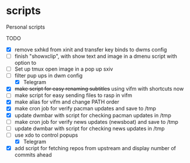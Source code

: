 # scripts
Personal scripts

TODO

- [x] remove sxhkd from xinit and transfer key binds to dwms config
- [ ] finish "showxclip", with show text and image in a dmenu script with option to
- [ ] Set up tmux
open image in a pop up sxiv
- [ ] filter pup ups in dwm config
  - [x] Telegram
- [x] ~~make script for easy renaming subtitles~~ using vifm with shortcuts now
- [ ] make script for easy sending files to rasp in vifm
- [x] make alias for vifm and change PATH order
- [x] make cron job for verify pacman updates and save to /tmp
- [x] update dwmbar with script for checking pacman updates in /tmp
- [ ] make cron job for verify news updates (newsboat) and save to /tmp
- [ ] update dwmbar with script for checking news updates in /tmp
- [ ] use xdo to control popups
  - [x] Telegram
- [x] add script for fetching repos from upstream and display number of commits ahead
